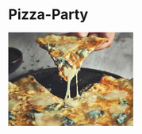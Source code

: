 # Pizza-Party
<img src="https://github.com/RohitKulkarniSRH/Pizza-Party/blob/main/image/Pizza-Quattro-Formaggi_TitelbildO28J6gMgyVdu0_1280x1280.jpg" width=50% height=50% />
